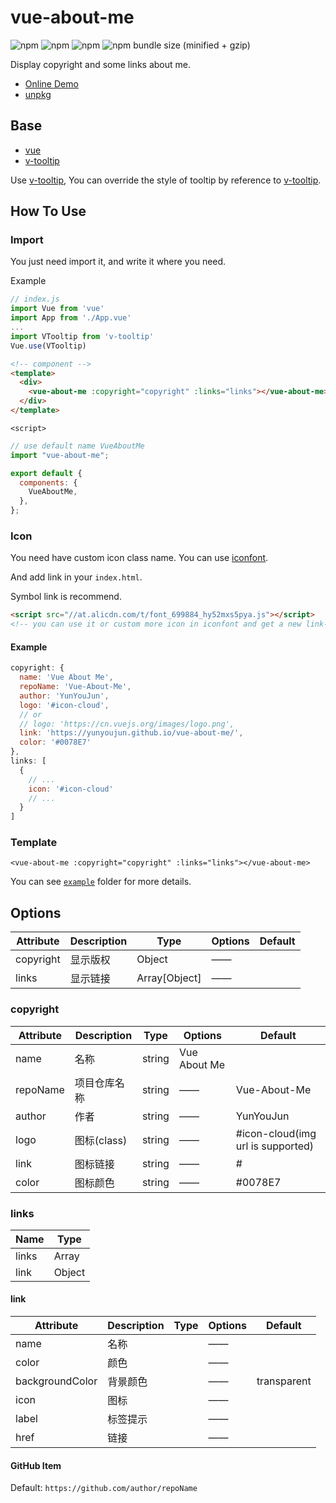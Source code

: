 # vue-about-me

![npm](https://img.shields.io/npm/v/vue-about-me.svg?style=for-the-badge)
![npm](https://img.shields.io/npm/dt/vue-about-me.svg?style=for-the-badge)
![npm](https://img.shields.io/npm/l/vue-about-me.svg?style=for-the-badge)
![npm bundle size (minified + gzip)](https://img.shields.io/bundlephobia/minzip/vue-about-me.svg?style=for-the-badge)

Display copyright and some links about me.

- [Online Demo](https://yunyoujun.github.io/vue-about-me/)
- [unpkg](https://unpkg.com/vue-about-me)

## Base

- [vue](https://cn.vuejs.org/)
- [v-tooltip](https://github.com/Akryum/v-tooltip)

Use [v-tooltip](https://github.com/Akryum/v-tooltip),
You can override the style of tooltip by reference to [v-tooltip](https://github.com/Akryum/v-tooltip#style-examples).

## How To Use

### Import

You just need import it, and write it where you need.

Example

```js
// index.js
import Vue from 'vue'
import App from './App.vue'
...
import VTooltip from 'v-tooltip'
Vue.use(VTooltip)
```

```html
<!-- component -->
<template>
  <div>
    <vue-about-me :copyright="copyright" :links="links"></vue-about-me>
  </div>
</template>
```

`<script>`

```js
// use default name VueAboutMe
import "vue-about-me";

export default {
  components: {
    VueAboutMe,
  },
};
```

### Icon

You need have custom icon class name.
You can use [iconfont](https://iconfont.cn/).

And add link in your `index.html`.

Symbol link is recommend.

```html
<script src="//at.alicdn.com/t/font_699884_hy52mxs5pya.js"></script>
<!-- you can use it or custom more icon in iconfont and get a new link-->
```

#### Example

```js
copyright: {
  name: 'Vue About Me',
  repoName: 'Vue-About-Me',
  author: 'YunYouJun',
  logo: '#icon-cloud',
  // or
  // logo: 'https://cn.vuejs.org/images/logo.png',
  link: 'https://yunyoujun.github.io/vue-about-me/',
  color: '#0078E7'
},
links: [
  {
    // ...
    icon: '#icon-cloud'
    // ...
  }
]
```

### Template

```vue
<vue-about-me :copyright="copyright" :links="links"></vue-about-me>
```

You can see [`example`](https://github.com/YunYouJun/vue-about-me/tree/master/example) folder for more details.

## Options

| Attribute | Description | Type          | Options | Default |
| --------- | ----------- | ------------- | ------- | ------- |
| copyright | 显示版权    | Object        | ——      |
| links     | 显示链接    | Array[Object] | ——      |

### copyright

| Attribute | Description  | Type   | Options      | Default                           |
| --------- | ------------ | ------ | ------------ | --------------------------------- |
| name      | 名称         | string | Vue About Me |
| repoName  | 项目仓库名称 | string | ——           | Vue-About-Me                      |
| author    | 作者         | string | ——           | YunYouJun                         |
| logo      | 图标(class)  | string | ——           | #icon-cloud(img url is supported) |
| link      | 图标链接     | string | ——           | #                                 |
| color     | 图标颜色     | string | ——           | #0078E7                           |

### links

| Name  | Type   |
| ----- | ------ |
| links | Array  |
| link  | Object |

#### link

| Attribute       | Description | Type | Options | Default     |
| --------------- | ----------- | ---- | ------- | ----------- |
| name            | 名称        |      | ——      |
| color           | 颜色        |      | ——      |
| backgroundColor | 背景颜色    |      | ——      | transparent |
| icon            | 图标        |      | ——      |
| label           | 标签提示    |      | ——      |
| href            | 链接        |      | ——      |

#### GitHub Item

Default: `https://github.com/author/repoName`
